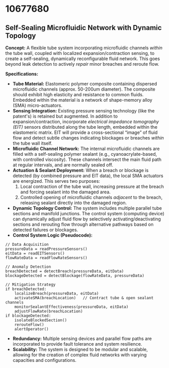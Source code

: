 # 10677680

## Self-Sealing Microfluidic Network with Dynamic Topology

**Concept:** A flexible tube system incorporating microfluidic channels *within* the tube wall, coupled with localized expansion/contraction sensing, to create a self-sealing, dynamically reconfigurable fluid network.  This goes beyond leak detection to actively *repair* minor breaches and reroute flow.

**Specifications:**

*   **Tube Material:**  Elastomeric polymer composite containing dispersed microfluidic channels (approx. 50-200um diameter). The composite should exhibit high elasticity and resistance to common fluids.  Embedded within the material is a network of shape-memory alloy (SMA) micro-actuators.
*   **Sensing Integration:** Existing pressure sensing technology (like the patent's) is retained but augmented.  In addition to expansion/contraction, incorporate *electrical impedance tomography (EIT)* sensors distributed along the tube length, embedded within the elastomeric matrix.  EIT will provide a cross-sectional “image” of fluid flow and detect subtle changes indicating blockages or breaches *within* the tube wall itself.
*   **Microfluidic Channel Network:**  The internal microfluidic channels are filled with a self-sealing polymer sealant (e.g., cyanoacrylate-based, with controlled viscosity). These channels intersect the main fluid path at regular intervals, and are normally sealed off.  
*   **Actuation & Sealant Deployment:**  When a breach or blockage is detected (by combined pressure and EIT data), the local SMA actuators are energized. This serves two purposes:
    1.  Local contraction of the tube wall, increasing pressure at the breach and forcing sealant into the damaged area.
    2.  Controlled opening of microfluidic channels *adjacent* to the breach, releasing sealant directly into the damaged region.
*   **Dynamic Topology Control:**  The system includes multiple parallel tube sections and manifold junctions. The control system (computing device) can dynamically adjust fluid flow by selectively activating/deactivating sections and rerouting flow through alternative pathways based on detected failures or blockages.
*   **Control System Logic (Pseudocode):**

```pseudocode
// Data Acquisition
pressureData = readPressureSensors()
eitData = readEITSensors()
flowRateData = readFlowRateSensors()

// Anomaly Detection
breachDetected = detectBreach(pressureData, eitData)
blockageDetected = detectBlockage(flowRateData, pressureData)

// Mitigation Strategy
if breachDetected:
    localizeBreach(pressureData, eitData)
    activateSMA(breachLocation)   // Contract tube & open sealant channels
    monitorSealantEffectiveness(pressureData, eitData)
    adjustFlowRate(breachLocation)
if blockageDetected:
    isolateBlockedSection()
    rerouteFlow()
    alertOperator()
```

*   **Redundancy:**  Multiple sensing devices and parallel flow paths are incorporated to provide fault tolerance and system resilience.
*   **Scalability:**  The system is designed to be modular and scalable, allowing for the creation of complex fluid networks with varying capacities and configurations.